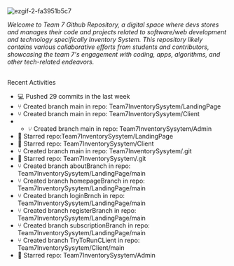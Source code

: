 ##
![ezgif-2-fa3951b5c7](https://github.com/Team7InventorySystem/.github/assets/150554741/579d5845-76d9-4bd6-a076-3e2154e39e95)
<!--![ezgif-1-7d8596c360](https://github.com/Team7InventorySystem/.github/assets/150554741/d6295054-4a3b-42c9-bbd1-4c188af1f83a)-->
_Welcome to Team 7 Github Repository, a digital space where devs stores and manages their code and projects related to software/web development and technology specifically Inventory System. This repository likely contains various collaborative efforts from students and contributors, showcasing the team 7's engagement with coding, apps, algorithms, and other tech-related endeavors._
##
Recent Activities
- 💻 Pushed 29 commits in the last week
- ⑂ Created branch main in repo: Team7InventorySysytem/LandingPage
- ⑂ Created branch main in repo: Team7InventorySysytem/Client
- - ⑂ Created branch main in repo: Team7InventorySysytem/Admin
- 🌟 Starred repo:Team7InventorySysytem/LandingPage
- 🌟 Starred repo: Team7InventorySysytem/Client
- ⑂ Created branch main in repo: Team7InventorySysytem/.git
- 🌟 Starred repo: Team7InventorySysytem/.git
- ⑂ Created branch aboutBranch in repo: Team7InventorySysytem/LandingPage/main
- ⑂ Created branch homepageBranch in repo: Team7InventorySysytem/LandingPage/main
- ⑂ Created branch loginBrnch in repo: Team7InventorySysytem/LandingPage/main
- ⑂ Created branch registerBranch in repo: Team7InventorySysytem/LandingPage/main
- ⑂ Created branch subscriptionBranch in repo: Team7InventorySysytem/LandingPage/main
- ⑂ Created branch TryToRunCLient in repo: Team7InventorySysytem/Client/main
- 🌟 Starred repo: Team7InventorySysytem/Admin
##
##
